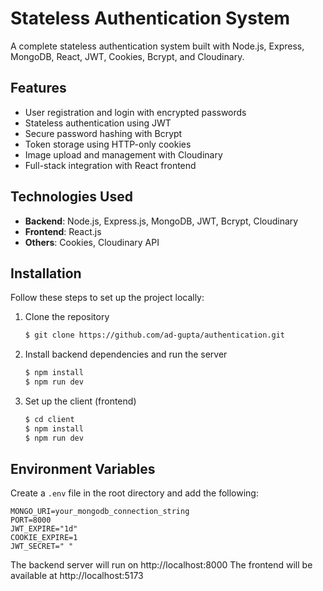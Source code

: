 # Stateless Authentication System

A complete stateless authentication system built with Node.js, Express, MongoDB, React, JWT, Cookies, Bcrypt, and Cloudinary.

## Features

- User registration and login with encrypted passwords
- Stateless authentication using JWT
- Secure password hashing with Bcrypt
- Token storage using HTTP-only cookies
- Image upload and management with Cloudinary
- Full-stack integration with React frontend

## Technologies Used

- **Backend**: Node.js, Express.js, MongoDB, JWT, Bcrypt, Cloudinary
- **Frontend**: React.js
- **Others**: Cookies, Cloudinary API

## Installation

Follow these steps to set up the project locally:

1. Clone the repository
    ```sh
    $ git clone https://github.com/ad-gupta/authentication.git
    ```

2. Install backend dependencies and run the server
    ```sh
    $ npm install
    $ npm run dev
    ```

3. Set up the client (frontend)
    ```sh
    $ cd client
    $ npm install
    $ npm run dev
    ```

## Environment Variables

Create a `.env` file in the root directory and add the following:

```plaintext
MONGO_URI=your_mongodb_connection_string
PORT=8000
JWT_EXPIRE="1d"
COOKIE_EXPIRE=1
JWT_SECRET=" "
```
The backend server will run on http://localhost:8000
The frontend will be available at http://localhost:5173
